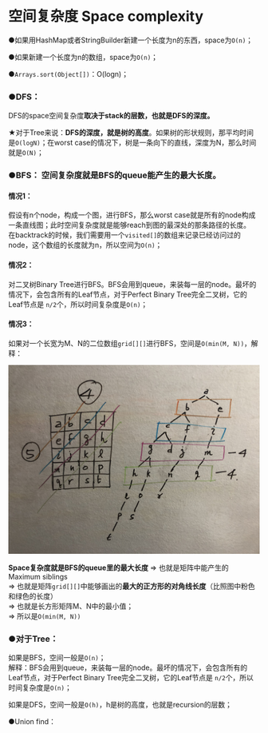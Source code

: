 # 空间复杂度 Space complexity

●如果用HashMap或者StringBuilder新建一个长度为n的东西，space为`O(n)`；

●如果新建一个长度为n的数组，space为`O(n)`；

●`Arrays.sort(Object[])`：O(logn)；



### ●DFS：

DFS的space空间复杂度**取决于stack的层数，也就是DFS的深度。**

★对于Tree来说：**DFS的深度，就是树的高度**。如果树的形状规则，那平均时间是`O(logN)`；在worst case的情况下，树是一条向下的直线，深度为N，那么时间就是`O(N)`；



### ●BFS： **空间复杂度就是BFS的queue能产生的最大长度。**

#### 情况1：

假设有n个node，构成一个图，进行BFS，那么worst case就是所有的node构成一条直线图；此时空间复杂度就是能够reach到图的最深处的那条路径的长度。\
在backtrack的时候，我们需要用一个`visited[]`的数组来记录已经访问过的node，这个数组的长度就为n，所以空间为`O(n)`；

#### 情况2：

对二叉树Binary Tree进行BFS。BFS会用到queue，来装每一层的node。最坏的情况下，会包含所有的Leaf节点，对于Perfect Binary Tree完全二叉树，它的Leaf节点是 `n/2`个，所以时间复杂度是`O(n)`；

#### 情况3：

如果对一个长宽为M、N的二位数组`grid[][]`进行BFS，空间是`O(min(M, N))`，解释：

![](.gitbook/assets/TAoYsPz.jpeg)

**Space复杂度就是BFS的queue里的最大长度** ⇒ 也就是矩阵中能产生的Maximum siblings \
&#x20;⇒ 也就是矩阵`grid[][]`中能够画出的**最大的正方形的对角线长度**（比照图中粉色和绿色的长度）\
&#x20;⇒ 也就是长方形矩阵M、N中的最小值；\
&#x20;⇒ 所以是`O(min(M, N))`

####



### ●对于Tree：

如果是BFS，空间一般是`O(n)`；\
解释：BFS会用到queue，来装每一层的node。最坏的情况下，会包含所有的Leaf节点，对于Perfect Binary Tree完全二叉树，它的Leaf节点是 `n/2`个，所以时间复杂度是`O(n)`；

如果是DFS，空间一般是`O(h)`，h是树的高度，也就是recursion的层数；





●Union find：



